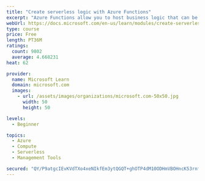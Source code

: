 ```yaml
---
title: "Create serverless logic with Azure Functions"
excerpt: "Azure Functions allow you to host business logic that can be executed without managing or provisioning server infrastructure"
webUrl: https://docs.microsoft.com/en-us/learn/modules/create-serverless-logic-with-azure-functions/
type: course
price: Free
length: PT36M
ratings:
  count: 9802
  average: 4.668231
heat: 62

provider:
  name: Microsoft Learn
  domain: microsoft.com
  images:
    - url: /assets/images/organizations/microsoft.com-50x50.jpg
      width: 50
      height: 50

levels:
  - Beginner

topics:
  - Azure
  - Compute
  - Serverless
  - Management Tools

secured: "QY/P9atgcIEvKVdTXo4xeNIkfEm3ytQGQT+ghOTP4dM10ODHmVBOHncK53rnf3BxzLUeShBLa3k5wJkXP7iMeIXLFDz6s3kUXaNmrR2w7aI6OnN8DGXYFrdekmuYmzZ0essEpZb9bwE5XlZsJrz8T8ZJ07J5fH1v0Z/yqfYQ640U1P34gDMNd/5InWZ19tdRCcOGp8s+cO6YKrJAulopZl8AnBA/13OzGvX3AdLelPBLYxxHdx9D2bo2jm6eQ0JPrayMMwKv8zyCgDhaeNOlqCh42HkRukk3HWm9Rzi3cVIuXXK9AnLFrDnyQoNlivv8uVGv1xpZdF6Haqo6AGvTk8248BZilpHzj4IXXvocRcLnxcog/o/jHAaHBinoPI6NC4MoG/LV0rxgA96Qf/3edA1oZQpvG5egNtyH8EJo03g=;71T2dWiD5T+rCwjrOTTEkQ=="
---
```


